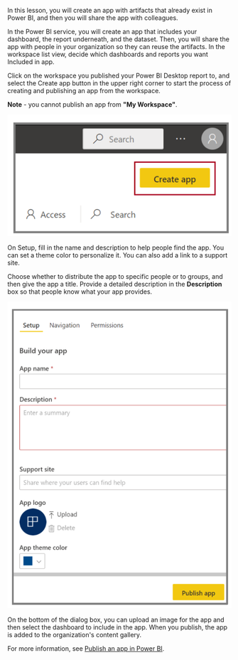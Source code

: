 In this lesson, you will create an app with artifacts that already exist in Power BI, and then you will share the app with colleagues. 

In the Power BI service, you will create an app that includes your dashboard, the report underneath, and the dataset. Then, you will share the app with people in your organization so they can reuse the artifacts. In the workspace list view, decide which dashboards and reports you want Included in app.

Click on the workspace you published your Power BI Desktop report to, and select the Create app button in the upper right corner to start the process of creating and publishing an app from the workspace.

**Note** - you cannot publish an app from **"My Workspace"**.

![Screenshot of the "Publish app" button.](../media/07-power-bi-desktop-publish-app-2.png)

On Setup, fill in the name and description to help people find the app. You can set a theme color to personalize it. You can also add a link to a support site.

Choose whether to distribute the app to specific people or to groups, and then give the app a title. Provide a detailed description in the **Description** box so that people know what your app provides.

![Screenshot of the "Content pack" dialog.](../media/07-power-bi-desktop-content-pack-dialog.png)

On the bottom of the dialog box, you can upload an image for the app and then select the dashboard to include in the app. When you publish, the app is added to the organization's content gallery.

For more information, see [Publish an app in Power BI](https://docs.microsoft.com/power-bi/service-create-distribute-apps/?azure-portal=true).

